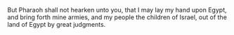 But Pharaoh shall not hearken unto you, that I may lay my hand upon Egypt, and bring forth mine armies, and my people the children of Israel, out of the land of Egypt by great judgments.
